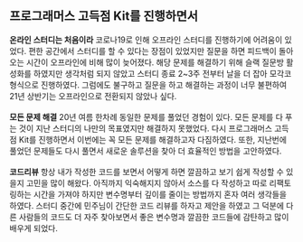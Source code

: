 ## 프로그래머스 고득점 Kit를 진행하면서
**온라인 스터디는 처음이라**
코로나19로 인해 오프라인 스터디를 진행하기에 어려움이 있었다. 
편한 공간에서 스터디를 할 수 있다는 장점이 있었지만 질문을 하면 피드백이 돌아오는 시간이 오프라인에 비해 많이 늦어졌다. 해당 문제를 해결하기 위해 슬랙 질문방 활성화를 하였지만 생각처럼 되지 않았고 스터디 종료 2~3주 전부터 날을 더 잡아 모각코형식으로 진행하였다. 그럼에도 불구하고 질문을 하고 해결하는 과정이 너무 불편하여 21년 상반기는 오프라인으로 전환되지 않았나 싶다. 
<br><br>
**모든 문제 해결**
20년 여름 한차례 동일한 문제를 풀었던 경험이 있다. 모든 문제를 다 푸는 것이 지난 스터디의 나만의 목표였지만 해결하지 못했었다. 다시 프로그래머스 고득점 Kit를 진행하면서 이번에는 꼭 모든 문제를 해결하고자 다짐하였다. 또한, 지난번에 풀었던 문제들도 다시 풀면서 새로운 솔루션을 찾아 더 효율적인 방법을 고안하였다.
<br><br>
**코드리뷰**
항상 내가 작성한 코드를 보면서 어떻게 하면 깔끔하고 보기 쉽게 작성할 수 있을지 고민을 많이 해왔다. 아직까지 익숙해지지 않아서 소스를 다 작성하고 따로 리팩토링하는 시간을 가져야 하지만 변수명부터 깊이를 줄이는 방법까지 혼자 여러 생각들을 하였다. 스터디 중간에 민주님이 간단한 코드 리뷰를 하자고 제안을 하였고 그 덕분에 다른 사람들의 코드도 더 자주 찾아보면서 좋은 변수명과 깔끔한 코드들에 감탄하고 많이 배우게 되었다. 
<br><br>
